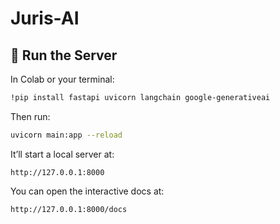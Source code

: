 # Juris-AI

## 🚀 Run the Server

In Colab or your terminal:

```bash
!pip install fastapi uvicorn langchain google-generativeai
```

Then run:

```bash
uvicorn main:app --reload
```

It’ll start a local server at:

```
http://127.0.0.1:8000
```

You can open the interactive docs at:

```
http://127.0.0.1:8000/docs
```
